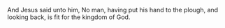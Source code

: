 And Jesus said unto him, No man, having put his hand to the plough, and looking back, is fit for the kingdom of God.
